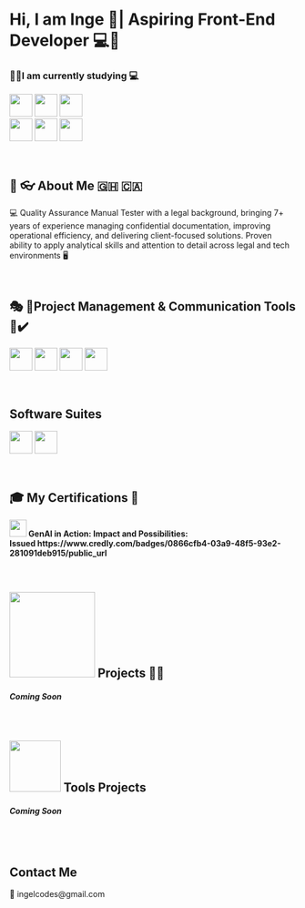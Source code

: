 
<h1> Hi, I am Inge 💜| Aspiring Front-End Developer 💻🤖 </h1>

<h3> 🧑‍🎓I am currently studying 💻 </h3>
 <p>
  <img src="https://cdn-icons-png.flaticon.com/128/888/888859.png" width="40"/>
  <img src="https://cdn-icons-png.flaticon.com/128/5968/5968242.png" width="40"/>
  <img src="https://cdn.jsdelivr.net/gh/devicons/devicon/icons/javascript/javascript-original.svg" width="40"/> <br>
   <img src="https://cdn-icons-png.flaticon.com/128/4494/4494748.png" width="40"/>
    <img src="https://cdn-icons-png.flaticon.com/128/2111/2111432.png" width="40"/>
      <img src="https://cdn-icons-png.flaticon.com/128/8055/8055576.png" width="40"/>
  
</p>
<br> 

<h2> 👧 👓 About Me 🇬🇭 🇨🇦 </h2>

<p> 💻 Quality Assurance Manual Tester with a legal background, bringing 7+ years of experience managing confidential documentation, improving operational efficiency, and delivering client-focused solutions. Proven ability to apply analytical skills and attention to detail across legal and tech environments 🖥️ </p>

<br> 
<p></p>
<h2> 🎭 🚧Project Management & Communication Tools 🏢✔️ </h2>

<p>  <img src="https://cdn-icons-png.flaticon.com/128/5968/5968875.png" width="40"/> 
    <img src="https://cdn-icons-png.flaticon.com/128/6124/6124991.png" width="40"/>
    <img src="https://cdn-icons-png.flaticon.com/128/3800/3800024.png" width="40"/>
    <img src="https://cdn-icons-png.flaticon.com/128/5968/5968756.png" width="40"/> </p>

<br> 
<p> <h2> Software Suites </h2></p>

<p>
  <img src="https://cdn-icons-png.flaticon.com/128/732/732221.png" width="40"/> 
    <img src="https://cdn-icons-png.flaticon.com/128/300/300221.png" width="40"/>
</p>


<br>
<h2> 🎓 My Certifications 📄 </h2>
<p>  <img src="https://cdn-icons-png.flaticon.com/128/8055/8055576.png" width="30"/><b> GenAI in Action: Impact and Possibilities:<br>
Issued https://www.credly.com/badges/0866cfb4-03a9-48f5-93e2-281091deb915/public_url</b> 
<p> </p>
  <br> 
<h2> <img src="https://media.istockphoto.com/id/1321528239/vector/html5-css3-js-icon-set-web-development.jpg?s=612x612&w=0&k=20&c=hbYVESXmb8UCuyP-izYgNg7Z_otdSfmLUY7Vj5KLCJg=" width="150"/> Projects 👷‍♀️ </h2>
<h5> Coming Soon </h5>

<br> 
  <p>
  <h2>  <img src="https://cdn-icons-png.flaticon.com/128/8055/8055576.png" width="90"/> Tools Projects </h2>
<h5> Coming Soon </h5>
  </p>

<br> 


<br>

<h2> Contact Me </h2>
<p> 📧 <email> ingelcodes@gmail.com </email></p>
